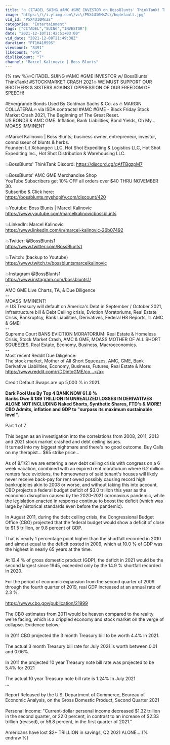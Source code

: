 ```yaml
---
title: "🔥 CITADEL SUING #AMC #GME INVESTOR on BossBlunts' ThinkTank! TRACKING KENNY'S JET! 🔥"
image: "https:\/\/i.ytimg.com\/vi\/P5X4U10MsZs\/hqdefault.jpg"
vid_id: "P5X4U10MsZs"
categories: "Entertainment"
tags: ["CITADEL","SUING","INVESTOR"]
date: "2021-12-10T11:42:51+03:00"
vid_date: "2021-12-08T21:49:38Z"
duration: "PT1H41M59S"
viewcount: "8491"
likeCount: "645"
dislikeCount: "7"
channel: "Marcel Kalinovic | Boss Blunts"
---
```

{% raw %}🔥CITADEL SUING #AMC #GME INVESTOR w/ BossBlunts' ThinkTank! #STOCKMARKET CRASH 2021🔥 WE MUST SUPPORT OUR BROTHERS &amp; SISTERS AGAINST OPPRESSION OF OUR FREEDOM OF SPEECH!<br /><br />#Evergrande Bonds Used By Goldman Sachs &amp; Co. as 🔥 MARGIN COLLATERAL🔥 via ISDA contracts! #AMC #GME - Black Friday Stock Market Crash 2021, The Beginning of The Great Reset. <br />US BONDS &amp; AMC GME. Inflation, Bank Liabilities, Bond Yields, Oh My... MOASS IMMINENT<br /><br />🔥Marcel Kalinovic | Boss Blunts; business owner, entrepreneur, investor, connoisseur of blunts &amp; herbs. <br />Founder: Lit Xchange🔥 LLC, Hot Shot Expediting &amp; Logistics LLC, Hot Shot Expediting Inc., Hot Shot Distribution &amp; Warehousing LLC.<br /><br />💥BossBlunts' ThinkTank Discord: <a rel="nofollow" target="blank" href="https://discord.gg/qAfTBgzpM7">https://discord.gg/qAfTBgzpM7</a><br /><br />💥BossBlunts' AMC GME Merchandise Shop <br />YouTube Subscribers get 10% OFF all orders over $40 THRU NOVEMBER 30. <br />Subscribe &amp; Click here:<br /><a rel="nofollow" target="blank" href="https://bossblunts.myshopify.com/discount/420">https://bossblunts.myshopify.com/discount/420</a><br /><br />💥Youtube: Boss Blunts | Marcel Kalinovic<br /><a rel="nofollow" target="blank" href="https://www.youtube.com/marcelkalinovicbossblunts">https://www.youtube.com/marcelkalinovicbossblunts</a><br /><br />💥LinkedIn: Marcel Kalinovic<br /><a rel="nofollow" target="blank" href="https://www.linkedin.com/in/marcel-kalinovic-26b07492">https://www.linkedin.com/in/marcel-kalinovic-26b07492</a><br /><br />💥Twitter: @BossBlunts1<br /><a rel="nofollow" target="blank" href="https://www.twitter.com/BossBlunts1">https://www.twitter.com/BossBlunts1</a><br /><br />💥Twitch: (backup to Youtube)<br /><a rel="nofollow" target="blank" href="https://www.twitch.tv/bossbluntsmarcelkalinovic">https://www.twitch.tv/bossbluntsmarcelkalinovic</a><br /><br />💥Instagram @BossBlunts1<br /><a rel="nofollow" target="blank" href="https://www.instagram.com/bossblunts1/">https://www.instagram.com/bossblunts1/</a><br />--<br />AMC GME Live Charts, TA, &amp; Due Diligence<br />--<br />MOASS IMMINENT!<br />🔥 US Treasury will default on America's Debt in September / October 2021,  Infrastructure bill &amp; Debt Ceiling crisis, Eviction Moratoriums, Real Estate Crisis, Bankruptcy, Bank Liabilities, Derivatives, Federal H8 Reports, 💥 AMC &amp; GME!<br />--<br />Supreme Court BANS EVICTION MORATORIUM: Real Estate &amp; Homeless Crisis, Stock Market Crash, AMC &amp; GME, MOASS MOTHER OF ALL SHORT SQUEEZES, Real Estate, Economy, Business, Macroeconomics.<br />--<br />Most recent Reddit Due Diligence:<br />The stock market, Mother of All Short Squeezes, AMC, GME, Bank Derivative Liabilities, Economy, Business, Futures, Real Estate &amp; More:<br /><a rel="nofollow" target="blank" href="https://www.reddit.com/r/DDintoGME/co...">https://www.reddit.com/r/DDintoGME/co...</a><br /><br />Credit Default Swaps are up 5,000 % in 2021.<br /><br />**Dark Pool Use By Top 4 BANK NOW 61.8 %<br />Banks Owe $ 189 TRILLION IN UNREALIZED LOSSES IN DERIVATIVES ALONE NOT INCLUDING Naked Shorts, Synthetic Shares, FTD's &amp; MORE!<br />CBO Admits, inflation and GDP to &quot;surpass its maximum sustainable level&quot;.**<br /><br />Part 1 of 7<br /><br />This began as an investigation into the correlations from 2008, 2011, 2013 and 2021 stock market crashed and debt ceiling issues.<br />It turned into my biggest nightmare and there's no good outcome. Buy Calls on my therapist... $65 strike price...<br /><br />As of 8/1/21 we are entering a new debt ceiling crisis with congress on a 6 week vacation, combined with an expired rent moratorium where 6.2 million renters face evictions, the homeowners of said tenant's houses will likely never receive back-pay for rent owed possibly causing record high bankruptcies akin to 2008 or worse, and without taking this into account, CBO projects a federal budget deficit of $3.0 trillion this year as the economic disruption caused by the 2020–2021 coronavirus pandemic, while the legislation enacted in response continue to boost the deficit (which was large by historical standards even before the pandemic).<br /><br />In August 2011, during the debt ceiling crisis, the Congressional Budget Office (CBO) projected that the federal budget would show a deficit of close to $1.5 trillion, or 9.8 percent of GDP.<br /><br />That is nearly 1 percentage point higher than the shortfall recorded in 2010 and almost equal to the deficit posted in 2009, which at 10.0 % of GDP was the highest in nearly 65 years at the time.<br /><br />At 13.4 % of gross domestic product (GDP), the deficit in 2021 would be the second largest since 1945, exceeded only by the 14.9 % shortfall recorded in 2020.<br /><br />For the period of economic expansion from the second quarter of 2009 through the fourth quarter of 2019, real GDP increased at an annual rate of 2.3 %.<br /><br /><a rel="nofollow" target="blank" href="https://www.cbo.gov/publication/21999">https://www.cbo.gov/publication/21999</a><br /><br />The CBO estimates from 2011 would be heaven compared to the reality we're facing, which is a crippled economy and stock market on the verge of collapse. Evidence below;<br /><br />In 2011 CBO projected the 3 month Treasury bill to be worth 4.4% in 2021.<br /><br />The actual 3 month Treasury bill rate for July 2021 is worth between 0.01 and 0.06%.<br /><br />In 2011 the projected 10 year Treasury note bill rate was projected to be 5.4% for 2021<br /><br />The actual 10 year Treasury note bill rate is 1.24% In July 2021<br />...<br /><br />Report Released by the U.S. Department of Commerce, Beureau of Economic Analysis, on the Gross Domestic Product, Second Quarter 2021<br /><br />Personal Income: &quot;Current-dollar personal income decreased $1.32 trillion in the second quarter, or 22.0 percent, in contrast to an increase of $2.33 trillion (revised), or 56.8 percent, in the first quarter of 2021.&quot;<br /><br />Americans have lost $2+ TRILLION in savings, Q2 2021 ALONE....{% endraw %}
